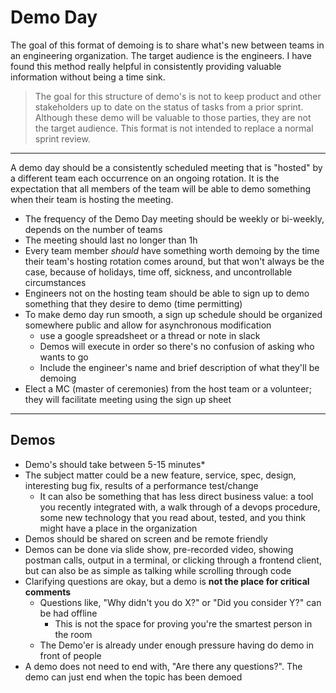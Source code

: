 # Demo Day

The goal of this format of demoing is to share what's new between teams in an engineering organization. The target audience is the engineers. I have found this method really helpful in consistently providing valuable information without being a time sink.

> The goal for this structure of demo's is not to keep product and other stakeholders up to date on the status of tasks from a prior sprint. Although these demo will be valuable to those parties, they are not the target audience. This format is not intended to replace a normal sprint review.

-----------------------------------------------

A demo day should be a consistently scheduled meeting that is "hosted" by a different team each occurrence on an ongoing rotation. It is the expectation that all members of the team will be able to demo something when their team is hosting the meeting.

- The frequency of the Demo Day meeting should be weekly or bi-weekly, depends on the number of teams
- The meeting should last no longer than 1h
- Every team member _should_ have something worth demoing by the time their team's hosting rotation comes around, but that won't always be the case, because of holidays, time off, sickness, and uncontrollable circumstances
- Engineers not on the hosting team should be able to sign up to demo something that they desire to demo (time permitting)
- To make demo day run smooth, a sign up schedule should be organized somewhere public and allow for asynchronous modification
    - use a google spreadsheet or a thread or note in slack
    - Demos will execute in order so there's no confusion of asking who wants to go
    - Include the engineer's name and brief description of what they'll be demoing
- Elect a MC (master of ceremonies) from the host team or a volunteer; they will facilitate meeting using the sign up sheet

------------------------------------------------

## Demos
- Demo's should take between 5-15 minutes*
- The subject matter could be a new feature, service, spec, design, interesting bug fix, results of a performance test/change
    - It can also be something that has less direct business value: a tool you recently integrated with, a walk through of a devops procedure, some new technology that you read about, tested, and you think might have a place in the organization
- Demos should be shared on screen and be remote friendly
- Demos can be done via slide show, pre-recorded video, showing postman calls, output in a terminal, or clicking through a frontend client, but can also be as simple as talking while scrolling through code
- Clarifying questions are okay, but a demo is **not the place for critical comments**
    - Questions like, "Why didn't you do X?" or "Did you consider Y?" can be had offline
        - This is not the space for proving you're the smartest person in the room
    - The Demo'er is already under enough pressure having do demo in front of people
- A demo does not need to end with, "Are there any questions?". The demo can just end when the topic has been demoed
